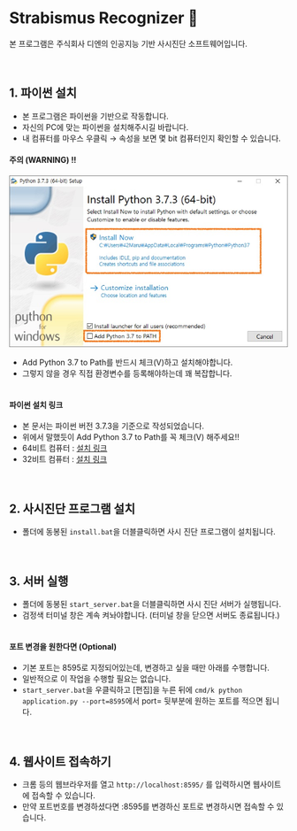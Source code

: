 # Strabismus Recognizer 👀
본 프로그램은 주식회사 디엔의 인공지능 기반 사시진단 소프트웨어입니다.
<br><br><br>

## 1. 파이썬 설치
- 본 프로그램은 파이썬을 기반으로 작동합니다.
- 자신의 PC에 맞는 파이썬을 설치해주시길 바랍니다. 
- 내 컴퓨터를 마우스 우클릭 → 속성을 보면 몇 bit 컴퓨터인지 확인할 수 있습니다.

#### 주의 (WARNING) !!
![](image/0.jpg)
- Add Python 3.7 to Path를 반드시 체크(V)하고 설치해야합니다. 
- 그렇지 않을 경우 직접 환경변수를 등록해야하는데 꽤 복잡합니다.
<br><br>

#### 파이썬 설치 링크 
- 본 문서는 파이썬 버전 3.7.3을 기준으로 작성되었습니다.
- 위에서 말했듯이 Add Python 3.7 to Path를 꼭 체크(V) 해주세요!!
- 64비트 컴퓨터 : [설치 링크](https://www.python.org/ftp/python/3.7.3/python-3.7.3-amd64.exe)
- 32비트 컴퓨터 : [설치 링크](https://www.python.org/ftp/python/3.7.3/python-3.7.3.exe)
<br><br><br>

## 2. 사시진단 프로그램 설치
- 폴더에 동봉된 `install.bat`을 더블클릭하면 사시 진단 프로그램이 설치됩니다.
<br><br><br>

## 3. 서버 실행
- 폴더에 동봉된 `start_server.bat`을 더블클릭하면 사시 진단 서버가 실행됩니다. 
- 검정색 터미널 창은 계속 켜놔야합니다. (터미널 창을 닫으면 서버도 종료됩니다.)
<br><br>

#### 포트 변경을 원한다면 (Optional)
- 기본 포트는 8595로 지정되어있는데, 변경하고 싶을 때만 아래를 수행합니다. 
- 일반적으로 이 작업을 수행할 필요는 없습니다.
- `start_server.bat`을 우클릭하고 [편집]을 누른 뒤에 `cmd/k python application.py --port=8595`에서 port= 뒷부분에 원하는 포트를 적으면 됩니다.
<br><br><br>

## 4. 웹사이트 접속하기
- 크롬 등의 웹브라우저를 열고 `http://localhost:8595/` 를 입력하시면 웹사이트에 접속할 수 있습니다.
- 만약 포트번호를 변경하셨다면 :8595를 변경하신 포트로 변경하시면 접속할 수 있습니다.

